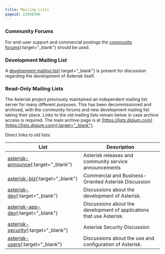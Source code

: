 ```yaml
---
title: Mailing Lists
pageid: 22088306
---
```


### Community Forums

For end-user support and commercial postings the [community forums](https://community.asterisk.org/){:target="_blank"} should be used.

### Development Mailing List

A [development mailing list](https://groups.io/g/asterisk-dev){:target="_blank"} is present for discussion regarding the development of Asterisk itself.

### Read-Only Mailing Lists

The Asterisk project previously maintained an independent mailing list server for many different purposes. This has been decommissioned and archived, with the community forums and new development mailing list taking their place. Links to the old mailing lists remain below in case archive access is required.  The main archive page is at [https://lists.digium.com](https://lists.digium.com){:target="_blank"}.

Direct links to old lists:

| List | Description |
| --- | --- |
| [asterisk-announce](https://lists.digium.com/mailman/listinfo/asterisk-announce.html){:target="_blank"} | Asterisk releases and community service announcements |
| [asterisk-biz](https://lists.digium.com/mailman/listinfo/asterisk-biz.html){:target="_blank"} | Commercial and Business-Oriented Asterisk Discussion |
| [asterisk-dev](https://lists.digium.com/mailman/listinfo/asterisk-dev.html){:target="_blank"} | Discussions about the development of Asterisk. |
| [asterisk-app-dev](https://lists.digium.com/cgi-bin/mailman/listinfo/asterisk-app-dev.html){:target="_blank"} | Discussions about the development of applications that use Asterisk. |
| [asterisk-security](https://lists.digium.com/mailman/listinfo/asterisk-security.html){:target="_blank"} | Asterisk Security Discussion |
| [asterisk-users](https://lists.digium.com/mailman/listinfo/asterisk-users.html){:target="_blank"} | Discussions about the use and configuration of Asterisk. |

